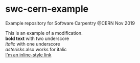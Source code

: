 # swc-cern-example
Example repository for Software Carpentry @CERN Nov 2019

This is an example of a modification.  
__bold text__ with two underscore  
_italic_ with one underscore  
*asterisks* also works for italic  
[I'm an inline-style link](https://www.google.com)  
